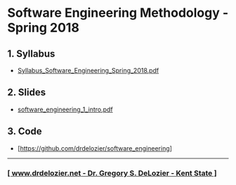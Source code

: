 # Software Engineering Methodology - Spring 2018

## 1. Syllabus

* [Syllabus_Software_Engineering_Spring_2018.pdf](Syllabus_Software_Engineering_Spring_2018.pdf)

## 2. Slides

* [software_engineering_1_intro.pdf](slides/software_engineering_1_intro.pdf)

## 3. Code

* [https://github.com/drdelozier/software_engineering]

---
### [[ www.drdelozier.net - Dr. Gregory S. DeLozier - Kent State ]](http://www.drdelozier.net)

